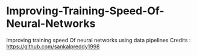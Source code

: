 # Improving-Training-Speed-Of-Neural-Networks
Improving training speed Of neural networks using data pipelines
Credits : https://github.com/sankalpreddy1998
